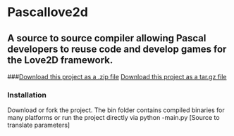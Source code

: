 
# Pascallove2d

## A source to source compiler allowing Pascal developers to reuse code and develop games for the Love2D framework.

###[Download this project as a .zip file](https://github.com/dean2191/PascalLove2D/zipball/master) 
[Download this project as a tar.gz file](https://github.com/dean2191/PascalLove2D/tarball/master)

### Installation
Download or fork the project. The bin folder contains compiled binaries for many platforms or run the project directly via python -main.py [Source to translate parameters]
